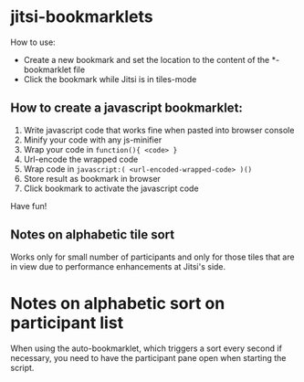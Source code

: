 # jitsi-bookmarklets

How to use:

* Create a new bookmark and set the location to the content of the *-bookmarklet file
* Click the bookmark while Jitsi is in tiles-mode


## How to create a javascript bookmarklet:

1. Write javascript code that works fine when pasted into browser console
2. Minify your code with any js-minifier
3. Wrap your code in `function(){ <code> }`
4. Url-encode the wrapped code
5. Wrap code in `javascript:( <url-encoded-wrapped-code> )()`
6. Store result as bookmark in browser
7. Click bookmark to activate the javascript code

Have fun!



## Notes on alphabetic tile sort
Works only for small number of participants and only for those tiles that are in view due to performance enhancements at Jitsi's side.

# Notes on alphabetic sort on participant list
When using the auto-bookmarklet, which triggers a sort every second if necessary, you need to have the participant pane open when starting the script.
